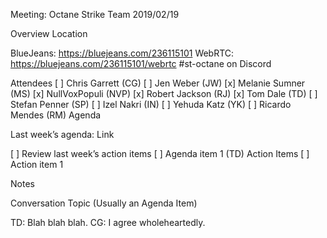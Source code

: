 Meeting: Octane Strike Team 2019/02/19

Overview
Location

BlueJeans: https://bluejeans.com/236115101
WebRTC: https://bluejeans.com/236115101/webrtc
#st-octane on Discord

Attendees
[ ] Chris Garrett (CG)
[ ] Jen Weber (JW)
[x] Melanie Sumner (MS)
[x] NullVoxPopuli (NVP)
[x] Robert Jackson (RJ)
[x] Tom Dale (TD)
[ ] Stefan Penner (SP)
[ ] Izel Nakri (IN)
[ ] Yehuda Katz (YK)
[ ] Ricardo Mendes (RM)
Agenda

Last week’s agenda: Link


[ ] Review last week’s action items
[ ] Agenda item 1 (TD)
Action Items
[ ] Action item 1


Notes

Conversation Topic (Usually an Agenda Item)

TD: Blah blah blah.
CG: I agree wholeheartedly.
